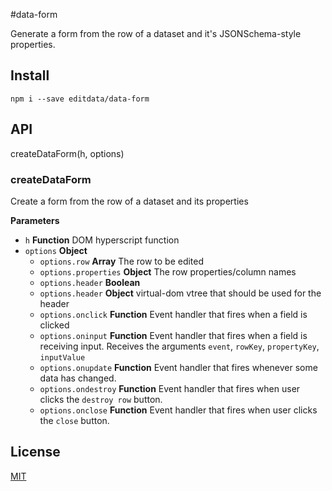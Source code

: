 #data-form

Generate a form from the row of a dataset and it's JSONSchema-style properties.

## Install

    npm i --save editdata/data-form

## API

createDataForm(h, options)

### createDataForm

Create a form from the row of a dataset and its properties

**Parameters**
- `h` **Function** DOM hyperscript function
-   `options` **Object**
    -   `options.row` **Array** The row to be edited
    -   `options.properties` **Object** The row properties/column names
    -   `options.header` **Boolean**
    -   `options.header` **Object** virtual-dom vtree that should be used for the header
    -   `options.onclick` **Function** Event handler that fires when a field is clicked
    -   `options.oninput` **Function** Event handler that fires when a field is receiving input.  Receives the arguments `event`, `rowKey`, `propertyKey`, `inputValue`
    -   `options.onupdate` **Function** Event handler that fires whenever some data has changed.
    -   `options.ondestroy` **Function** Event handler that fires when user clicks the `destroy row` button.
    -   `options.onclose` **Function** Event handler that fires when user clicks the `close` button.

## License

[MIT](LICENSE.md)

